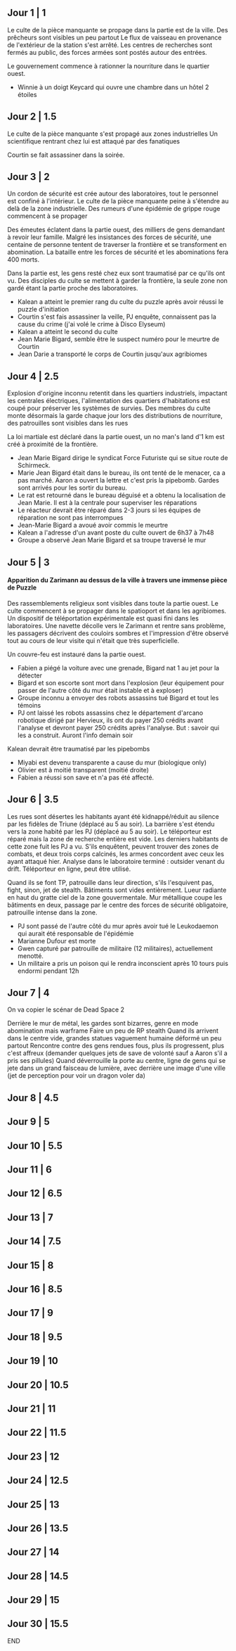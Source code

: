 ## Jour 1 | 1

Le culte de la pièce manquante se propage dans la partie est de la ville.
Des prêcheurs sont visibles un peu partout
Le flux de vaisseau en provenance de l'extérieur de la station s'est arrêté.
Les centres de recherches sont fermés au public, des forces armées sont postés autour des entrées.

Le gouvernement commence à rationner la nourriture dans le quartier ouest.

- Winnie à un doigt Keycard qui ouvre une chambre dans un hôtel 2 étoiles 
## Jour 2 | 1.5

Le culte de la pièce manquante s'est propagé aux zones industrielles
Un scientifique rentrant chez lui est attaqué par des fanatiques

Courtin se fait assassiner dans la soirée.
## Jour 3 | 2

Un cordon de sécurité est crée autour des laboratoires, tout le personnel est confiné à l'intérieur.
Le culte de la pièce manquante peine à s'étendre au delà de la zone industrielle.
Des rumeurs d'une épidémie de grippe rouge commencent à se propager

Des émeutes éclatent dans la partie ouest, des milliers de gens demandant à revoir leur famille.
Malgré les insistances des forces de sécurité, une centaine de personne tentent de traverser la frontière et se transforment en abomination.
La bataille entre les forces de sécurité et les abominations fera 400 morts. 

Dans la partie est, les gens resté chez eux sont traumatisé par ce qu'ils ont vu. Des disciples du culte se mettent à garder la frontière, la seule zone non gardé étant la partie proche des laboratoires.

- Kalean a atteint le premier rang du culte du puzzle après avoir réussi le puzzle d'initiation
- Courtin s'est fais assassiner la veille, PJ enquête, connaissent pas la cause du crime (j'ai volé le crime à Disco Elyseum)
- Kalean a atteint le second du culte
- Jean Marie Bigard, semble être le suspect numéro pour le meurtre de Courtin
- Jean Darie a transporté le corps de Courtin jusqu'aux agribiomes
## Jour 4 | 2.5

Explosion d'origine inconnu retentit dans les quartiers industriels, impactant les centrales électriques, l'alimentation des quartiers d'habitations est coupé pour préserver les systèmes de survies. 
Des membres du culte monte désormais la garde chaque jour lors des distributions de nourriture, des patrouilles sont visibles dans les rues

La loi martiale est déclaré dans la partie ouest, un no man's land d'1 km est créé à proximité de la frontière. 

- Jean Marie Bigard dirige le syndicat Force Futuriste qui se situe route de Schirmeck. 
- Marie Jean Bigard était dans le bureau, ils ont tenté de le menacer, ca a pas marché. Aaron a ouvert la lettre et c'est pris la pipebomb. Gardes sont arrivés pour les sortir du bureau.
- Le rat est retourné dans le bureau déguisé et a obtenu la localisation de Jean Marie. Il est à la centrale pour superviser les réparations
- Le réacteur devrait être réparé dans 2-3 jours si les équipes de réparation ne sont pas interrompues
- Jean-Marie Bigard a avoué avoir commis le meurtre
- Kalean a l'adresse d'un avant poste du culte ouvert de 6h37 à 7h48
- Groupe a observé Jean Marie Bigard et sa troupe traversé le mur
## Jour 5 | 3
#### Apparition du Zarimann au dessus de la ville à travers une immense pièce de Puzzle

Des rassemblements religieux sont visibles dans toute la partie ouest. Le culte commencent à se propager dans le spatioport et dans les agribiomes.
Un dispositif de téléportation expérimentale est quasi fini dans les laboratoires.
Une navette décolle vers le Zarimann et rentre sans problème, les passagers décrivent des couloirs sombres et l'impression d'être observé tout au cours de leur visite qui n'était que très superficielle.

Un couvre-feu est instauré dans la partie ouest.

- Fabien a piégé la voiture avec une grenade, Bigard nat 1 au jet pour la détecter
- Bigard et son escorte sont mort dans l'explosion (leur équipement pour passer de l'autre côté du mur était instable et à exploser)
- Groupe inconnu a envoyer des robots assassins tué Bigard et tout les témoins
- PJ ont laissé les robots assassins chez le département d'arcano robotique dirigé par Hervieux, ils ont du payer 250 crédits avant l'analyse et devront payer 250 crédits après l'analyse. But : savoir qui les a construit. Auront l'info demain soir

Kalean devrait être traumatisé par les pipebombs

- Miyabi est devenu transparente a cause du mur (biologique only)
- Olivier est à moitié transparent (moitié droite)
- Fabien a réussi son save et n'a pas été affecté.
## Jour 6 | 3.5

Les rues sont désertes les habitants ayant été kidnappé/réduit au silence par les fidèles de Triune (déplacé au 5 au soir).
La barrière s'est étendu vers la zone habité par les PJ (déplacé au 5 au soir).
Le téléporteur est réparé mais la zone de recherche entière est vide. 
Les derniers habitants de cette zone fuit les PJ a vu.
S'ils enquêtent, peuvent trouver des zones de combats, et deux trois corps calcinés, les armes concordent avec ceux les ayant attaqué hier.
Analyse dans le laboratoire terminé : outsider venant du drift.
Téléporteur en ligne, peut être utilisé.

Quand ils se font TP, patrouille dans leur direction, s'ils l'esquivent pas, fight, sinon, jet de stealth. 
Bâtiments sont vides entièrement.
Lueur radiante en haut du gratte ciel de la zone gouvermentale.
Mur métallique coupe les bâtiments en deux, passage par le centre des forces de sécurité obligatoire, patrouille intense dans la zone. 
- PJ sont passé de l'autre côté du mur après avoir tué le Leukodaemon qui aurait été responsable de l'épidémie
- Marianne Dufour est morte
- Gwen capturé par patrouille de militaire (12 militaires), actuellement menotté. 
- Un militaire a pris un poison qui le rendra inconscient après 10 tours puis endormi pendant 12h
## Jour 7 | 4

On va copier le scénar de Dead Space 2

Derrière le mur de métal, les gardes sont bizarres, genre en mode abomination mais warframe
Faire un peu de RP stealth
Quand ils arrivent dans le centre vide, grandes statues vaguement humaine déformé un peu partout 
Rencontre contre des gens rendues fous, plus ils progressent, plus c'est affreux (demander quelques jets de save de volonté sauf a Aaron s'il a pris ses pillules)
Quand déverrouille la porte au centre, ligne de gens qui se jete dans un grand faisceau de lumière, avec derrière une image d'une ville (jet de perception pour voir un dragon voler da)
## Jour 8 | 4.5

## Jour 9 | 5

## Jour 10 | 5.5

## Jour 11 | 6

## Jour 12 | 6.5

## Jour 13 | 7

## Jour 14 | 7.5

## Jour 15 | 8

## Jour 16 | 8.5

## Jour 17 | 9

## Jour 18 | 9.5

## Jour 19 | 10

## Jour 20 | 10.5

## Jour 21 | 11

## Jour 22 | 11.5

## Jour 23 | 12

## Jour 24 | 12.5

## Jour 25 | 13

## Jour 26 | 13.5

## Jour 27 | 14

## Jour 28 | 14.5

## Jour 29 | 15

## Jour 30 | 15.5

END